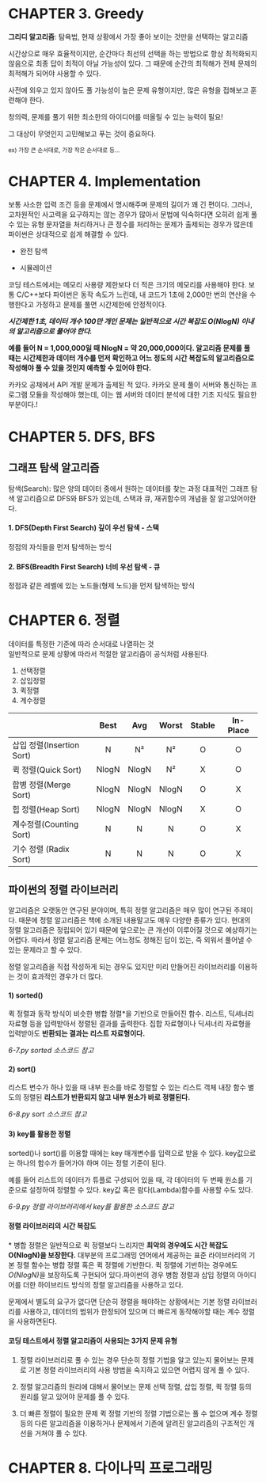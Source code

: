 # CHAPTER 3. Greedy 

**그리디 알고리즘**: 탐욕법, 현재 상황에서 가장 좋아 보이는 것만을 선택하는 알고리즘

시간상으로 매우 효율적이지만, 순간마다 최선의 선택을 하는 방법으로 항상 최적화되지 않음으로 최종 답이 최적이 아닐 가능성이 있다.
그 때문에 순간의 최적해가 전체 문제의 최적해가 되어야 사용할 수 있다.
<br>

사전에 외우고 있지 않아도 풀 가능성이 높은 문제 유형이지만, 많은 유형을 접해보고 훈련해야 한다.

창의력, 문제를 풀기 위한 최소한의 아이디어를 떠올릴 수 있는 능력이 필요!

그 대상이 무엇인지 고민해보고 푸는 것이 중요하다.

<small>ex) 가장 큰 순서대로, 가장 작은 순서대로 등...</small>
<br>


# CHAPTER 4. Implementation

보통 사소한 입력 조건 등을 문제에서 명시해주며 문제의 길이가 꽤 긴 편이다. 
그러나, 고차원적인 사고력을 요구하지는 않는 경우가 많아서 문법에 익숙하다면 오히려 쉽게 풀 수 있는 유형
문자열을 처리하거나 큰 정수를 처리하는 문제가 출제되는 경우가 많은데 파이썬은 상대적으로 쉽게 해결할 수 있다.

- 완전 탐색

- 시뮬레이션

코딩 테스트에서는 메모리 사용량 제한보다 더 적은 크기의 메모리를 사용해야 한다. 보통 C/C++보다 파이썬은 동작 속도가 느린데, 내 코드가 1초에 2,000만 번의 연산을 수행한다고 가정하고 문제를 풀면 시간제한에 안정적이다.

***시간제한 1초, 데이터 개수 100만 개인 문제는 일반적으로 시간 복잡도 O(NlogN) 이내의 알고리즘으로 풀어야 한다.***

**예를 들어 N = 1,000,000일 때 NlogN = 약 20,000,000이다. 알고리즘 문제를 풀 때는 시간제한과 데이터 개수를 먼저 확인하고 어느 정도의 시간 복잡도의 알고리즘으로 작성해야 풀 수 있을 것인지 예측할 수 있어야 한다.**

카카오 공채에서 API 개발 문제가 출제된 적 있다. 카카오 문제 풀이 서버와 통신하는 프로그램 모듈을 작성해야 했는데, 이는 웹 서버와 데이터 분석에 대한 기초 지식도 필요한 부분이다.!
<br>

# CHAPTER 5. DFS, BFS

## 그래프 탐색 알고리즘
탐색(Search): 많은 양의 데이터 중에서 원하는 데이터를 찾는 과정
대표적인 그래프 탐색 알고리즘으로 DFS와 BFS가 있는데, 스택과 큐, 재귀함수의 개념을 잘 알고있어야한다.

#### 1. DFS(Depth First Search) 깊이 우선 탐색 - 스택
정점의 자식들을 먼저 탐색하는 방식

#### 2. BFS(Breadth First Search) 너비 우선 탐색 - 큐
정점과 같은 레벨에 있는 노드들(형제 노드)을 먼저 탐색하는 방식
<br>

# CHAPTER 6. 정렬

데이터를 특정한 기준에 따라 순서대로 나열하는 것<br>
일반적으로 문제 상황에 따라서 적절한 알고리즘이 공식처럼 사용된다.

1. 선택정렬
2. 삽입정렬
3. 퀵정렬
4. 계수정렬

|                           | Best  |  Avg  | Worst | Stable | In-Place |
| ------------------------- | :---: | :---: | :---: | :----: | :------: |
| 삽입 정렬(Insertion Sort) |   N   |  N²   |  N²   |   O    |    O     |
| 퀵 정렬(Quick Sort)       | NlogN | NlogN |  N²   |   X    |    O     |
| 합병 정렬(Merge Sort)     | NlogN | NlogN | NlogN |   O    |    X     |
| 힙 정렬(Heap Sort)        | NlogN | NlogN | NlogN |   X    |    O     |
| 계수정렬(Counting Sort)   |   N   |   N   |   N   |   O    |    X     |
| 기수 정렬 (Radix Sort)    |   N   |   N   |   N   |   O    |    X     |


## 파이썬의 정렬 라이브러리

알고리즘은 오랫동안 연구된 분야이며, 특히 정렬 알고리즘은 매우 많이 연구된 주제이다.
때문에 정렬 알고리즘은 책에 소개된 내용말고도 매우 다양한 종류가 있다.
현대의 정렬 알고리즘은 정립되어 있기 때문에 앞으로는 큰 개선이 이루어질 것으로 예상하기는 어렵다.
따라서 정렬 알고리즘 문제는 어느정도 정해진 답이 있는, 즉 외워서 풀어낼 수 있는 문제라고 할 수 있다.

정렬 알고리즘을 직접 작성하게 되는 경우도 있지만 미리 만들어진 라이브러리를 이용하는 것이 효과적인 경우가 더 많다.

#### 1) sorted()
퀵 정렬과 동작 방식이 비슷한 병합 정렬<span>*</span>을 기반으로 만들어진 함수.
리스트, 딕셔너리 자료형 등을 입력받아서 정렬된 결과를 출력한다.
집합 자료형이나 딕셔너리 자료형을 입력받아도 **반환되는 결과는 리스트 자료형이다.**

<i>6-7.py sorted 소스코드 참고</i>

#### 2) sort()
리스트 변수가 하나 있을 때 내부 원소를 바로 정렬할 수 있는 리스트 객체 내장 함수
별도의 정렬된 **리스트가 반환되지 않고 내부 원소가 바로 정렬된다.**

<i>6-8.py sort 소스코드 참고</i>

#### 3) key를 활용한 정렬

sorted()나 sort()를 이용할 때에는 key 매개변수를 입력으로 받을 수 있다. key값으로는 하나의 함수가 들어가야 하며
이는 정렬 기준이 된다. 

예를 들어 리스트의 데이터가 튜플로 구성되어 있을 때, 각 데이터의 두 번째 원소를 기준으로 설정하여 정렬할 수 있다. 
key값 혹은 람다(Lambda)함수를 사용할 수도 있다.


<i>6-9.py 정렬 라이브러리에서 key를 활용한 소스코드 참고</i>

#### 정렬 라이브러리의 시간 복잡도

<p>* 병합 정렬은 일반적으로 퀵 정렬보다 느리지만 <b>최악의 경우에도 시간 복잡도 O(NlogN)을 보장한다.</b>
대부분의 프로그래밍 언어에서 제공하는 표준 라이브러리의 기본 정렬 함수는 병합 정렬 혹은 퀵 정렬에 기반한다. 
퀵 정렬에 기반하는 경우에도 <i>O(NlogN)</i>을 보장하도록 구현되어 있다.파이썬의 경우 병합 정렬과 삽입 정렬의 아이디어를 더한 하이브리드 방식의 정렬 알고리즘을 사용하고 있다.

문제에서 별도의 요구가 없다면 단순히 정렬을 해야하는 상황에서는 기본 정렬 라이브러리를 사용하고, 데이터의 범위가 한정되어 있으며 더 빠르게 동작해야할 때는 계수 정렬을 사용하면된다.
</p>

#### 코딩 테스트에서 정렬 알고리즘이 사용되는 3가지 문제 유형

1. 정렬 라이브러리로 풀 수 있는 경우
단순히 정렬 기법을 알고 있는지 물어보는 문제로 기본 정렬 라이브러리의 사용 방법을 숙지하고 있으면 어렵지 않게 풀 수 있다.
   
2. 정렬 알고리즘의 원리에 대해서 물어보는 문제
선택 정렬, 삽입 정렬, 퀵 정렬 등의 원리를 알고 있어야 문제를 풀 수 있다.

3. 더 빠른 정렬이 필요한 문제
퀵 정렬 기반의 정렬 기법으로는 풀 수 없으며 계수 정렬 등의 다른 알고리즘을 이용하거나 문제에서 기존에 알려진 알고리즘의 구조적인 개선을 거쳐야 풀 수 있다.


# CHAPTER 8. 다이나믹 프로그래밍

